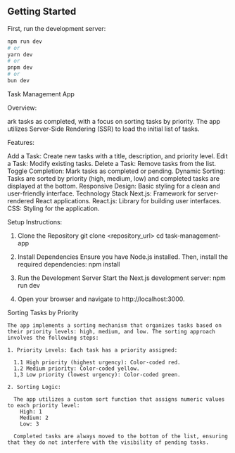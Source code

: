 ## Getting Started

First, run the development server:

```bash
npm run dev
# or
yarn dev
# or
pnpm dev
# or
bun dev
```

Task Management App

Overview: 

  ark tasks as completed, with a focus on sorting tasks by priority. The app utilizes Server-Side Rendering (SSR) to load the initial list of tasks.

Features:

  Add a Task: Create new tasks with a title, description, and priority level.
  Edit a Task: Modify existing tasks.
  Delete a Task: Remove tasks from the list.
  Toggle Completion: Mark tasks as completed or pending.
  Dynamic Sorting: Tasks are sorted by priority (high, medium, low) and completed tasks are displayed at the bottom.
  Responsive Design: Basic styling for a clean and user-friendly interface.
  Technology Stack
  Next.js: Framework for server-rendered React applications.
  React.js: Library for building user interfaces.
  CSS: Styling for the application.

Setup Instructions:

  1. Clone the Repository
    git clone <repository_url>
    cd task-management-app

  2. Install Dependencies Ensure you have Node.js installed. Then, install the required dependencies:
    npm install

  3. Run the Development Server Start the Next.js development server:
    npm run dev

  4. Open your browser and navigate to http://localhost:3000.


  Sorting Tasks by Priority

    The app implements a sorting mechanism that organizes tasks based on their priority levels: high, medium, and low. The sorting approach involves the following steps:

    1. Priority Levels: Each task has a priority assigned:

      1.1 High priority (highest urgency): Color-coded red.
      1.2 Medium priority: Color-coded yellow.
      1,3 Low priority (lowest urgency): Color-coded green.

    2. Sorting Logic:

      The app utilizes a custom sort function that assigns numeric values to each priority level:
        High: 1
        Medium: 2
        Low: 3
        
      Completed tasks are always moved to the bottom of the list, ensuring that they do not interfere with the visibility of pending tasks.
